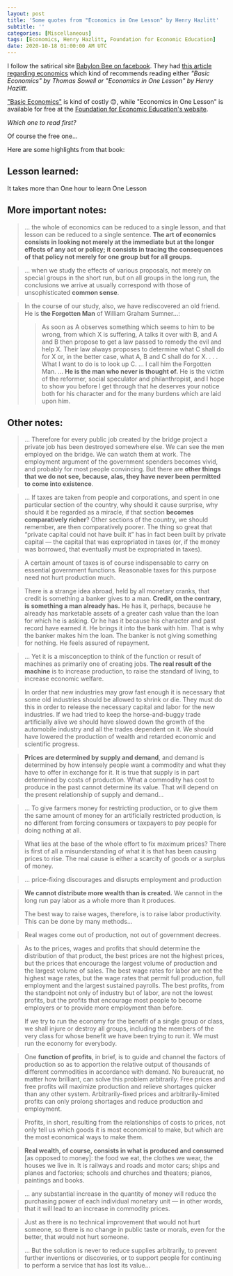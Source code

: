 ```yaml
---
layout: post
title: 'Some quotes from "Economics in One Lesson" by Henry Hazlitt'
subtitle: ''
categories: [Miscellaneous]
tags: [Economics, Henry Hazlitt, Foundation for Economic Education]
date: 2020-10-18 01:00:00 AM UTC
---
```


<!-- October 16, 2020 Philippine Time -->

I follow the satirical site [Babylon Bee on facebook](https://www.facebook.com/TheBabylonBee/). They had [this article regarding economics](https://babylonbee.com/news/alexandria-ocasio-cortezs-economics-degree-recalled) which kind of recommends reading either _"Basic Economics" by Thomas Sowell or "Economics in One Lesson" by Henry Hazlitt_.


["Basic Economics"](https://www.bookdepository.com/Basic-Economics-Thomas-Sowell/9780465060733) is kind of costly :blush:, while "Economics in One Lesson" is available for free at the [Foundation for Economic Education's website](https://fee.org/resources/economics-in-one-lesson).


<!--more-->

_Which one to read first?_

Of course the free one...

Here are some highlights from that book:



## Lesson learned:

It takes more than One hour to learn One Lesson



## More important notes:


> ... the whole of economics can be reduced to a single lesson, and that lesson can be reduced to a single sentence. **The art of economics consists in looking not merely at the immediate but at the longer effects of any act or policy; it consists in tracing the consequences of that policy not merely for one group but for all groups.**



> ... when we study the effects of various proposals, not merely on special groups in the short run, but on all groups in the long run, the conclusions we arrive at usually correspond with those of unsophisticated **common sense**.



> In the course of our study, also, we have rediscovered an old friend. He is **the Forgotten Man** of William Graham Sumner...:
>
> > As soon as A observes something which seems to him to be wrong, from which X is suffering, A talks it over with B, and A and B then propose to get a law passed to remedy the evil and help X. Their law always proposes to determine what C shall do for X or, in the better case, what A, B and C shall do for X. . . . What I want to do is to look up C. ... I call him the Forgotten Man. ... **He is the man who never is thought of.** He is the victim of the reformer, social speculator and philanthropist, and I hope to show you before I get through that he deserves your notice both for his character and for the many burdens which are laid upon him.



## Other notes:


> ... Therefore for every public job created by the bridge project a private job has been destroyed somewhere else. We can see the men employed on the bridge. We can watch them at work. The employment argument of the government spenders becomes vivid, and probably for most people convincing. But there are **other things that we do not see, because, alas, they have never been permitted to come into existence**.



> ... If taxes are taken from people and corporations, and spent in one particular section of the country, why should it cause surprise, why should it be regarded as a miracle, if that section **becomes comparatively richer**? Other sections of the country, we should remember, are then comparatively poorer. The thing so great that “private capital could not have built it” has in fact been built by private capital — the capital that was expropriated in taxes (or, if the money was borrowed, that eventually must be expropriated in taxes).



> A certain amount of taxes is of course indispensable to carry on essential government functions. Reasonable taxes for this purpose need not hurt production much.



> There is a strange idea abroad, held by all monetary cranks, that credit is something a banker gives to a man. **Credit, on the contrary, is something a man already has.** He has it, perhaps, because he already has marketable assets of a greater cash value than the loan for which he is asking. Or he has it because his character and past record have earned it. He brings it into the bank with him. That is why the banker makes him the loan. The banker is not giving something for nothing. He feels assured of repayment.



> ... Yet it is a misconception to think of the function or result of machines as primarily one of creating jobs. **The real result of the machine** is to increase production, to raise the standard of living, to increase economic welfare.



> In order that new industries may grow fast enough it is necessary that some old industries should be allowed to shrink or die. They must do this in order to release the necessary capital and labor for the new industries. If we had tried to keep the horse-and-buggy trade artificially alive we should have slowed down the growth of the automobile industry and all the trades dependent on it. We should have lowered the production of wealth and retarded economic and scientific progress.



> **Prices are determined by supply and demand**, and demand is determined by how intensely people want a commodity and what they have to offer in exchange for it. It is true that supply is in part determined by costs of production. What a commodity has cost to produce in the past cannot determine its value. That will depend on the present relationship of supply and demand...



> ... To give farmers money for restricting production, or to give them the same amount of money for an artificially restricted production, is no different from forcing consumers or taxpayers to pay people for doing nothing at all.



> What lies at the base of the whole effort to fix maximum prices? There is first of all a misunderstanding of what it is that has been causing prices to rise. The real cause is either a scarcity of goods or a surplus of money.



> ... price-fixing discourages and disrupts employment and production



> **We cannot distribute more wealth than is created.** We cannot in the long run pay labor as a whole more than it produces.
> 
> The best way to raise wages, therefore, is to raise labor productivity. This can be done by many methods...



> Real wages come out of production, not out of government decrees.



> As to the prices, wages and profits that should determine the distribution of that product, the best prices are not the highest prices, but the prices that encourage the largest volume of production and the largest volume of sales. The best wage rates for labor are not the highest wage rates, but the wage rates that permit full production, full employment and the largest sustained payrolls. The best profits, from the standpoint not only of industry but of labor, are not the lowest profits, but the profits that encourage most people to become employers or to provide more employment than before.
> 
> If we try to run the economy for the benefit of a single group or class, we shall injure or destroy all groups, including the members of the very class for whose benefit we have been trying to run it. We must run the economy for everybody.



> One **function of profits**, in brief, is to guide and channel the factors of production so as to apportion the relative output of thousands of different commodities in accordance with demand. No bureaucrat, no matter how brilliant, can solve this problem arbitrarily. Free prices and free profits will maximize production and relieve shortages quicker than any other system. Arbitrarily-fixed prices and arbitrarily-limited profits can only prolong shortages and reduce production and employment.



> Profits, in short, resulting from the relationships of costs to prices, not only tell us which goods it is most economical to make, but which are the most economical ways to make them.



> **Real wealth, of course, consists in what is produced and consumed** [as opposed to money]: the food we eat, the clothes we wear, the houses we live in. It is railways and roads and motor cars; ships and planes and factories; schools and churches and theaters; pianos, paintings and books.



> ... any substantial increase in the quantity of money will reduce the purchasing power of each individual monetary unit — in other words, that it will lead to an increase in commodity prices.



> Just as there is no technical improvement that would not hurt someone, so there is no change in public taste or morals, even for the better, that would not hurt someone.
>
> ... But the solution is never to reduce supplies arbitrarily, to prevent further inventions or discoveries, or to support people for continuing to perform a service that has lost its value...
